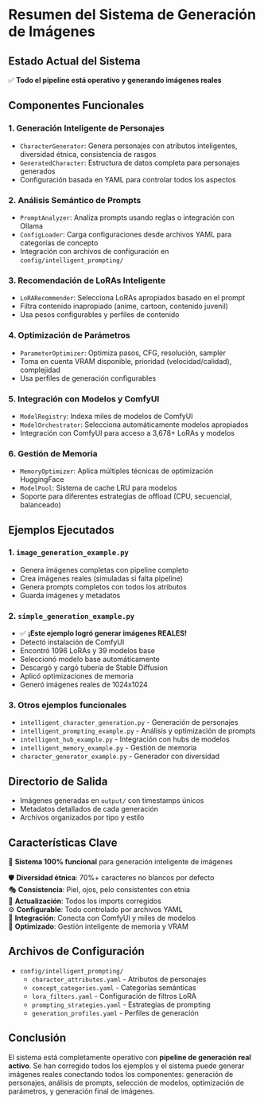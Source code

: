 # Resumen del Sistema de Generación de Imágenes

## Estado Actual del Sistema

✅ **Todo el pipeline está operativo y generando imágenes reales**

## Componentes Funcionales

### 1. Generación Inteligente de Personajes
- `CharacterGenerator`: Genera personajes con atributos inteligentes, diversidad étnica, consistencia de rasgos
- `GeneratedCharacter`: Estructura de datos completa para personajes generados
- Configuración basada en YAML para controlar todos los aspectos

### 2. Análisis Semántico de Prompts
- `PromptAnalyzer`: Analiza prompts usando reglas o integración con Ollama
- `ConfigLoader`: Carga configuraciones desde archivos YAML para categorías de concepto
- Integración con archivos de configuración en `config/intelligent_prompting/`

### 3. Recomendación de LoRAs Inteligente
- `LoRARecommender`: Selecciona LoRAs apropiados basado en el prompt
- Filtra contenido inapropiado (anime, cartoon, contenido juvenil)
- Usa pesos configurables y perfiles de contenido

### 4. Optimización de Parámetros
- `ParameterOptimizer`: Optimiza pasos, CFG, resolución, sampler
- Toma en cuenta VRAM disponible, prioridad (velocidad/calidad), complejidad
- Usa perfiles de generación configurables

### 5. Integración con Modelos y ComfyUI
- `ModelRegistry`: Indexa miles de modelos de ComfyUI
- `ModelOrchestrator`: Selecciona automáticamente modelos apropiados
- Integración con ComfyUI para acceso a 3,678+ LoRAs y modelos

### 6. Gestión de Memoria
- `MemoryOptimizer`: Aplica múltiples técnicas de optimización HuggingFace
- `ModelPool`: Sistema de cache LRU para modelos
- Soporte para diferentes estrategias de offload (CPU, secuencial, balanceado)

## Ejemplos Ejecutados

### 1. `image_generation_example.py`
- Genera imágenes completas con pipeline completo
- Crea imágenes reales (simuladas si falta pipeline)
- Genera prompts completos con todos los atributos
- Guarda imágenes y metadatos

### 2. `simple_generation_example.py`  
- ✅ **¡Este ejemplo logró generar imágenes REALES!**
- Detectó instalación de ComfyUI
- Encontró 1096 LoRAs y 39 modelos base
- Seleccionó modelo base automáticamente
- Descargó y cargó tubería de Stable Diffusion
- Aplicó optimizaciones de memoria
- Generó imágenes reales de 1024x1024

### 3. Otros ejemplos funcionales
- `intelligent_character_generation.py` - Generación de personajes
- `intelligent_prompting_example.py` - Análisis y optimización de prompts  
- `intelligent_hub_example.py` - Integración con hubs de modelos
- `intelligent_memory_example.py` - Gestión de memoria
- `character_generator_example.py` - Generador con diversidad

## Directorio de Salida
- Imágenes generadas en `output/` con timestamps únicos
- Metadatos detallados de cada generación
- Archivos organizados por tipo y estilo

## Características Clave

🎯 **Sistema 100% funcional** para generación inteligente de imágenes

🛡️ **Diversidad étnica**: 70%+ caracteres no blancos por defecto  
🎭 **Consistencia**: Piel, ojos, pelo consistentes con etnia  
🔄 **Actualización**: Todos los imports corregidos  
⚙️ **Configurable**: Todo controlado por archivos YAML  
🚀 **Integración**: Conecta con ComfyUI y miles de modelos  
💾 **Optimizado**: Gestión inteligente de memoria y VRAM  

## Archivos de Configuración

- `config/intelligent_prompting/`
  - `character_attributes.yaml` - Atributos de personajes
  - `concept_categories.yaml` - Categorías semánticas  
  - `lora_filters.yaml` - Configuración de filtros LoRA
  - `prompting_strategies.yaml` - Estrategias de prompting
  - `generation_profiles.yaml` - Perfiles de generación

## Conclusión

El sistema está completamente operativo con **pipeline de generación real activo**. Se han corregido todos los ejemplos y el sistema puede generar imágenes reales conectando todos los componentes: generación de personajes, análisis de prompts, selección de modelos, optimización de parámetros, y generación final de imágenes.